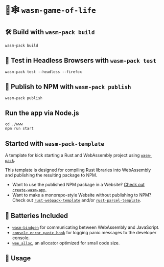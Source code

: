 # 🦀🕸️ `wasm-game-of-life`

## 🛠️ Build with `wasm-pack build`

```
wasm-pack build
```

## 🔬 Test in Headless Browsers with `wasm-pack test`

```
wasm-pack test --headless --firefox
```

## 🎁 Publish to NPM with `wasm-pack publish`

```
wasm-pack publish
```

## Run the app via Node.js
```
cd ./www
npm run start
```


## Started with `wasm-pack-template`
A template for kick starting a Rust and WebAssembly project using
[`wasm-pack`](https://github.com/rustwasm/wasm-pack).

This template is designed for compiling Rust libraries into WebAssembly and
publishing the resulting package to NPM.

* Want to use the published NPM package in a Website? [Check out
  `create-wasm-app`.](https://github.com/rustwasm/create-wasm-app)
* Want to make a monorepo-style Website without publishing to NPM? Check out
  [`rust-webpack-template`](https://github.com/rustwasm/rust-webpack-template)
  and/or
  [`rust-parcel-template`](https://github.com/rustwasm/rust-parcel-template).

## 🔋 Batteries Included

* [`wasm-bindgen`](https://github.com/rustwasm/wasm-bindgen) for communicating
  between WebAssembly and JavaScript.
* [`console_error_panic_hook`](https://github.com/rustwasm/console_error_panic_hook)
  for logging panic messages to the developer console.
* [`wee_alloc`](https://github.com/rustwasm/wee_alloc), an allocator optimized
  for small code size.

## 🚴 Usage